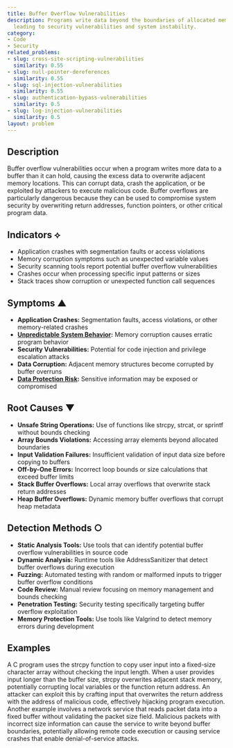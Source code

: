 ```yaml
---
title: Buffer Overflow Vulnerabilities
description: Programs write data beyond the boundaries of allocated memory buffers,
  leading to security vulnerabilities and system instability.
category:
- Code
- Security
related_problems:
- slug: cross-site-scripting-vulnerabilities
  similarity: 0.55
- slug: null-pointer-dereferences
  similarity: 0.55
- slug: sql-injection-vulnerabilities
  similarity: 0.55
- slug: authentication-bypass-vulnerabilities
  similarity: 0.5
- slug: log-injection-vulnerabilities
  similarity: 0.5
layout: problem
---
```


## Description

Buffer overflow vulnerabilities occur when a program writes more data to a buffer than it can hold, causing the excess data to overwrite adjacent memory locations. This can corrupt data, crash the application, or be exploited by attackers to execute malicious code. Buffer overflows are particularly dangerous because they can be used to compromise system security by overwriting return addresses, function pointers, or other critical program data.

## Indicators ⟡

- Application crashes with segmentation faults or access violations
- Memory corruption symptoms such as unexpected variable values
- Security scanning tools report potential buffer overflow vulnerabilities
- Crashes occur when processing specific input patterns or sizes
- Stack traces show corruption or unexpected function call sequences

## Symptoms ▲

- **Application Crashes:** Segmentation faults, access violations, or other memory-related crashes
- **[Unpredictable System Behavior](unpredictable-system-behavior.md):** Memory corruption causes erratic program behavior
- **Security Vulnerabilities:** Potential for code injection and privilege escalation attacks
- **Data Corruption:** Adjacent memory structures become corrupted by buffer overruns
- **[Data Protection Risk](data-protection-risk.md):** Sensitive information may be exposed or compromised

## Root Causes ▼

- **Unsafe String Operations:** Use of functions like strcpy, strcat, or sprintf without bounds checking
- **Array Bounds Violations:** Accessing array elements beyond allocated boundaries
- **Input Validation Failures:** Insufficient validation of input data size before copying to buffers
- **Off-by-One Errors:** Incorrect loop bounds or size calculations that exceed buffer limits
- **Stack Buffer Overflows:** Local array overflows that overwrite stack return addresses
- **Heap Buffer Overflows:** Dynamic memory buffer overflows that corrupt heap metadata

## Detection Methods ○

- **Static Analysis Tools:** Use tools that can identify potential buffer overflow vulnerabilities in source code
- **Dynamic Analysis:** Runtime tools like AddressSanitizer that detect buffer overflows during execution
- **Fuzzing:** Automated testing with random or malformed inputs to trigger buffer overflow conditions
- **Code Review:** Manual review focusing on memory management and bounds checking
- **Penetration Testing:** Security testing specifically targeting buffer overflow exploitation
- **Memory Protection Tools:** Use tools like Valgrind to detect memory errors during development

## Examples

A C program uses the strcpy function to copy user input into a fixed-size character array without checking the input length. When a user provides input longer than the buffer size, strcpy overwrites adjacent stack memory, potentially corrupting local variables or the function return address. An attacker can exploit this by crafting input that overwrites the return address with the address of malicious code, effectively hijacking program execution. Another example involves a network service that reads packet data into a fixed buffer without validating the packet size field. Malicious packets with incorrect size information can cause the service to write beyond buffer boundaries, potentially allowing remote code execution or causing service crashes that enable denial-of-service attacks.
